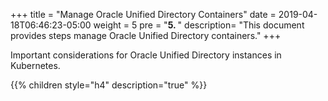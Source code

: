 +++
title = "Manage Oracle Unified Directory Containers"
date = 2019-04-18T06:46:23-05:00
weight = 5 
pre = "<b>5. </b>"
description=  "This document provides steps manage Oracle Unified Directory containers."
+++

Important considerations for Oracle Unified Directory instances in Kubernetes.

{{% children style="h4" description="true" %}}

